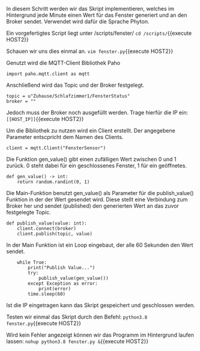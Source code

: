 In diesem Schritt werden wir das Skript implementieren, welches im Hintergrund jede Minute einen Wert für das Fenster generiert und an den Broker sendet.
Verwendet wird dafür die Sprache Phyton.

Ein vorgefertigtes Script liegt unter /scripts/fenster/
`cd /scripts/`{{execute HOST2}}

Schauen wir uns dies einmal an.
`vim fenster.py`{{execute HOST2}}

Genutzt wird die MQTT-Client Bibliothek Paho
```
import paho.mqtt.client as mqtt
``` 

Anschließend wird das Topic und der Broker festgelegt.
``` 
topic = u"Zuhause/Schlafzimmer1/FensterStatus"
broker = ""
```
Jedoch muss der Broker noch ausgefüllt werden. Trage hierfür die IP ein:
`[[HOST_IP]]`{{execute HOST2}}

Um die Bibliothek zu nutzen wird ein Client erstellt. Der angegebene Parameter entscpricht dem Namen des Clients.
```
client = mqtt.Client("FensterSensor")
```

Die Funktion gen_value() gibt einen zufälligen Wert zwischen 0 und 1 zurück.
0 steht dabei für ein geschlossenes Fenster, 1 für ein geöffnetes.

```
def gen_value() -> int:
    return random.randint(0, 1)
```

Die Main-Funktion benutzt gen_value() als Parameter für die publish_value() Funktion in der der Wert gesendet wird.
Diese stellt eine Verbindung zum Broker her und sendet (published) den generierten Wert an das zuvor festgelegte Topic.
```
def publish_value(value: int):
    client.connect(broker)
    client.publish(topic, value)
```

In der Main Funktion ist ein Loop eingebaut, der alle 60 Sekunden den Wert sendet.
```
    while True:
        print("Publish Value...")
        try:
            publish_value(gen_value())
        except Exception as error:
            print(error)
        time.sleep(60)
```
Ist die IP eingetragen kann das Skript gespeichert und geschlossen werden.

Testen wir einmal das Skript durch den Befehl:
`python3.8 fenster.py`{{execute HOST2}}

Wird kein Fehler angezeigt können wir das Programm im Hintergrund laufen lassen:
`nohup python3.8 fenster.py &`{{execute HOST2}}
